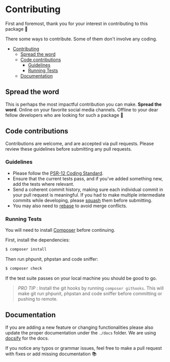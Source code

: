 # Contributing

First and foremost, thank you for your interest in contributing to this package 🙏

There some ways to contribute. Some of them don't involve any coding.

- [Contributing](#contributing)
  - [Spread the word](#spread-the-word)
  - [Code contributions](#code-contributions)
    - [Guidelines](#guidelines)
    - [Running Tests](#running-tests)
  - [Documentation](#documentation)

## Spread the word

This is perhaps the most impactful contribution you can make. __Spread the
word__. Online on your favorite social media channels. Offline to your dear fellow
developers who are looking for such a package 📢

## Code contributions
  
Contributions are welcome, and are accepted via pull requests. Please review these guidelines before submitting any pull requests.

### Guidelines

* Please follow the [PSR-12 Coding Standard](https://www.php-fig.org/psr/psr-12/).
* Ensure that the current tests pass, and if you've added something new, add the tests where relevant.
* Send a coherent commit history, making sure each individual commit in your pull request is meaningful. If you had to make multiple intermediate commits while developing, please [squash](http://git-scm.com/book/en/Git-Tools-Rewriting-History) them before submitting.
* You may also need to [rebase](http://git-scm.com/book/en/Git-Branching-Rebasing) to avoid merge conflicts.

### Running Tests

You will need to install [Composer](https://getcomposer.org) before continuing.

First, install the dependencies:

```bash
$ composer install
```

Then run phpunit, phpstan and code sniffer:

```bash
$ composer check
```

If the test suite passes on your local machine you should be good to go.

> *PRO TIP* : Install the git hooks by running `composer githooks`. This will make git run phpunit, phpstan and code sniffer before committing or pushing to remote.

## Documentation

If you are adding a new feature or changing functionalities please also update the proper documentation under the `./docs` folder. We are using [docsify](https://docsify.js.org/) for the docs.

If you notice any typos or grammar issues, feel free to make a pull request with fixes or add missing documentation 📚